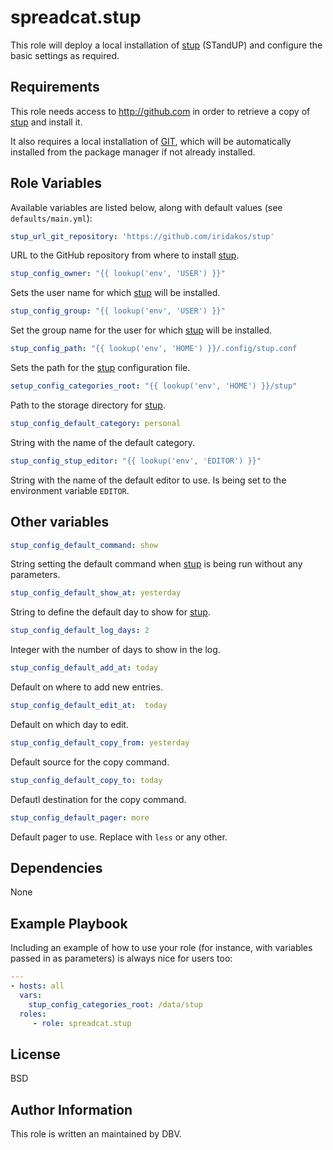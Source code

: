 # spreadcat.stup

This role will deploy a local installation of [stup][#github] (STandUP) and configure the basic settings as required.

## Requirements

This role needs access to <http://github.com> in order to retrieve a copy of [stup][#github] and install it.

It also requires a local installation of [GIT][#git], which will be automatically installed from the package manager if not already installed.

## Role Variables

Available variables are listed below, along with default values (see `defaults/main.yml`):

```yaml
stup_url_git_repository: 'https://github.com/iridakos/stup'
```

URL to the GitHub repository from where to install [stup][#github].

```yaml
stup_config_owner: "{{ lookup('env', 'USER') }}"
```

Sets the user name for which [stup][#github] will be installed.

```yaml
stup_config_group: "{{ lookup('env', 'USER') }}"
```

Set the group name for the user for which [stup][#github] will be installed.

```yaml
stup_config_path: "{{ lookup('env', 'HOME') }}/.config/stup.conf
```

Sets the path for the [stup][#github] configuration file.

```yaml
setup_config_categories_root: "{{ lookup('env', 'HOME') }}/stup"
```

Path to the storage directory for [stup][#github].

```yaml
stup_config_default_category: personal
```

String with the name of the default category.

```yaml
stup_config_stup_editor: "{{ lookup('env', 'EDITOR') }}"
```

String with the name of the default editor to use. Is being set to the environment variable `EDITOR`.

## Other variables

```yaml
stup_config_default_command: show
```

String setting the default command when [stup][#github] is being run without any parameters.

```yaml
stup_config_default_show_at: yesterday
```

String to define the default day to show for [stup][#github].

```yaml
stup_config_default_log_days: 2
```

Integer with the number of days to show in the log.

```yaml
stup_config_default_add_at: today
```

Default on where to add new entries.

```yaml
stup_config_default_edit_at:  today
```

Default on which day to edit.

```yaml
stup_config_default_copy_from: yesterday
```

Default source for the copy command.

```yaml
stup_config_default_copy_to: today
```

Defautl destination for the copy command.

```yaml
stup_config_default_pager: more
```

Default pager to use. Replace with `less` or any other.

## Dependencies

None

## Example Playbook

Including an example of how to use your role (for instance, with variables passed in as parameters) is always nice for users too:

```yaml
---
- hosts: all
  vars:
    stup_config_categories_root: /data/stup
  roles:
     - role: spreadcat.stup
```

## License

BSD

## Author Information

This role is written an maintained by DBV.

[#github]: https://github.com/iridakos/stup
[#git]: https://git-scm.com/
